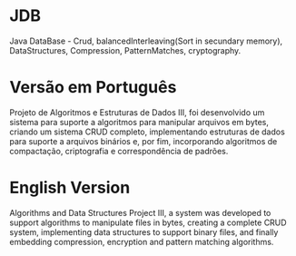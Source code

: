 # JDB
Java DataBase - Crud, balancedInterleaving(Sort in secundary memory), DataStructures, Compression, PatternMatches, cryptography.

# Versão em Português
Projeto de Algoritmos e Estruturas de Dados III, foi desenvolvido um  sistema para suporte a algoritmos para manipular arquivos em 
bytes, criando um sistema CRUD completo, implementando estruturas de dados para suporte a arquivos binários e, por fim, incorporando 
algoritmos de compactação, criptografia e correspondência de padrões.

# English Version
Algorithms and Data Structures Project III, a system was developed to support algorithms to manipulate files in
bytes, creating a complete CRUD system, implementing data structures to support binary files, and finally embedding
compression, encryption and pattern matching algorithms.
